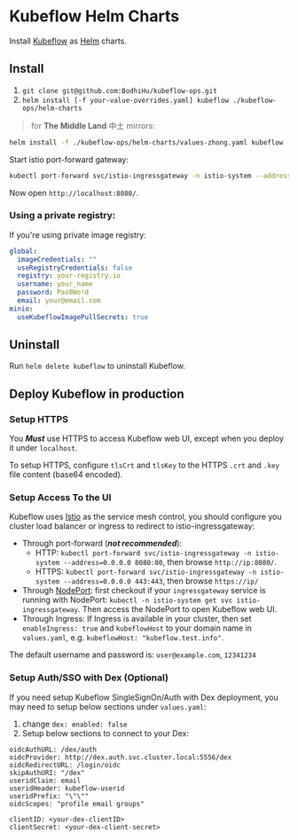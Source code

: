 # Kubeflow Helm Charts

Install [Kubeflow](https://www.kubeflow.org/) as [Helm](https://helm.sh/) charts.

## Install

1. `git clone git@github.com:BodhiHu/kubeflow-ops.git`
1. `helm install [-f your-value-overrides.yaml] kubeflow ./kubeflow-ops/helm-charts`

> for **The Middle Land** 中土 mirrors:

```bash
helm install -f ./kubeflow-ops/helm-charts/values-zhong.yaml kubeflow ./kubeflow-ops/helm-charts
```

Start istio port-forward gateway:

```bash
kubectl port-forward svc/istio-ingressgateway -n istio-system --address=0.0.0.0 8080:80
```

Now open `http://localhost:8080/`.

### Using a private registry:

If you're using private image registry:

```yaml
global:
  imageCredentials: ""
  useRegistryCredentials: false
  registry: your-registry.io
  username: your_name
  password: Pas8Wo!d
  email: your@email.com
minio:
  useKubeflowImagePullSecrets: true
```

## Uninstall

Run `helm delete kubeflow` to uninstall Kubeflow.

## Deploy Kubeflow in production

### Setup HTTPS

You ***Must*** use HTTPS to access Kubeflow web UI, except when you deploy it under `localhost`.

To setup HTTPS, configure `tlsCrt` and `tlsKey` to the HTTPS `.crt` and `.key` file content (base64 encoded).

### Setup Access To the UI

Kubeflow uses [Istio](https://istio.io/) as the service mesh control, you should configure you cluster load balancer or ingress to redirect to istio-ingressgateway:

- Through port-forward (***not recommended***):
  - HTTP: `kubectl port-forward svc/istio-ingressgateway -n istio-system --address=0.0.0.0 8080:80`, then browse `http://ip:8080/`.
  - HTTPS: `kubectl port-forward svc/istio-ingressgateway -n istio-system --address=0.0.0.0 443:443`, then browse `https://ip/`
- Through [NodePort](https://kubernetes.io/zh/docs/concepts/services-networking/service/#type-nodeport): first checkout if your `ingressgateway` service is running with NodePort: `kubectl -n istio-system get svc istio-ingressgateway`. Then access the NodePort to open Kubeflow web UI.
- Through Ingress: If Ingress is available in your cluster, then set `enableIngress: true` and
  `kubeflowHost` to your domain name in `values.yaml`, e.g. `kubeflowHost: "kubeflow.test.info"`.

The default username and password is: `user@example.com`, `12341234`

### Setup Auth/SSO with Dex (Optional)

If you need setup Kubeflow SingleSignOn/Auth with Dex deployment, you may need to setup below sections under `values.yaml`:

1. change `dex: enabled: false`
2. Setup below sections to connect to your Dex:

```
oidcAuthURL: /dex/auth
oidcProvider: http://dex.auth.svc.cluster.local:5556/dex
oidcRedirectURL: /login/oidc
skipAuthURI: "/dex"
useridClaim: email
useridHeader: kubeflow-userid
useridPrefix: "\"\""
oidcScopes: "profile email groups"

clientID: <your-dex-clientID>
clientSecret: <your-dex-client-secret>
```
